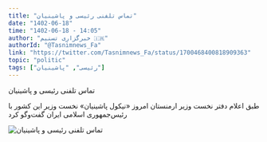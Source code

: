 ```yaml
---
title: "تماس تلفنی رئیسی و پاشینیان"
date: "1402-06-18"
time: "1402-06-18 - 14:05"
author: "خبرگزاری تسنیم 🇮🇷"
authorId: "@Tasnimnews_Fa"
link: "https://twitter.com/Tasnimnews_Fa/status/1700468400818909363"
topic: "politic"
tags: ["رئیسی", "پاشینیان"]
---
```


تماس تلفنی رئیسی و پاشینیان

طبق اعلام دفتر نخست وزیر ارمنستان امروز «نیکول پاشینیان» نخست وزیر این کشور با رئیس‌جمهوری اسلامی ایران گفت‌وگو کرد

![تماس تلفنی رئیسی و پاشینیان](/posts/politic/tamase-telefoni-raeisi-va-pashiniyan.jpg)
